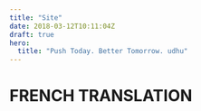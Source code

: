 ```yaml
---
title: "Site"
date: 2018-03-12T10:11:04Z
draft: true
hero:
  title: "Push Today. Better Tomorrow. udhu"
---
```


# FRENCH TRANSLATION
